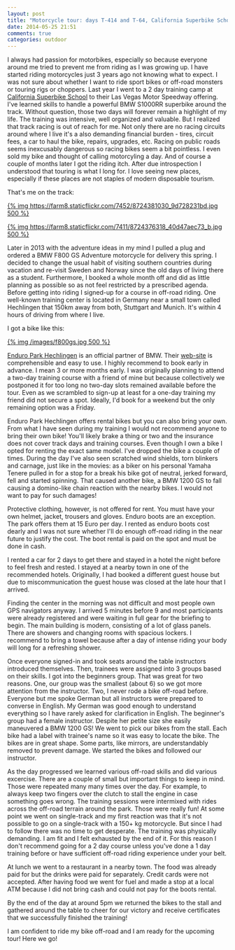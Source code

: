 ```yaml
---
layout: post
title: "Motorcycle tour: days T-414 and T-64, California Superbike School and BMW Enduro Park Hechlingen"
date: 2014-05-25 21:51
comments: true
categories: outdoor
---
```


I always had passion for motorbikes, especially so because everyone around me tried to prevent me from riding as I was growing up. I have started riding motorcycles just 3 years ago not knowing what to expect. I was not sure about whether I want to ride sport bikes or off-road monsters or touring rigs or choppers. Last year I went to a 2 day training camp at [California Superbike School](http://www.superbikeschool.com/curriculum/two-day-camps.php) to their Las Vegas Motor Speedway offering. I've learned skills to handle a powerful BMW S1000RR superbike around the track. Without question, those two days will forever remain a highlight of my life. The training was intensive, well organized and valuable. But I realized that track racing is out of reach for me. Not only there are no racing circuits around where I live it's a also demanding financial burden - tires, circuit fees, a car to haul the bike, repairs, upgrades, etc. Racing on public roads seems inexcusably dangerous so racing bikes seem a bit pointless. I even sold my bike and thought of calling motorcyling a day. And of course a couple of months later I got the riding itch. After due introspection I understood that touring is what I long for. I love seeing new places, especially if these places are not staples of modern disposable tourism.

That's me on the track:

[{% img https://farm8.staticflickr.com/7452/8724381030_9d728231bd.jpg 500 %}](https://www.flickr.com/photos/tentaclephotos/8724381030/in/set-72157633457951920)

[{% img https://farm8.staticflickr.com/7411/8724376318_40d47aec73_b.jpg 500 %}](https://www.flickr.com/photos/tentaclephotos/8724376318/in/set-72157633457951920)

Later in 2013 with the adventure ideas in my mind I pulled a plug and ordered a BMW F800 GS Adventure motorcycle for delivery this spring. I decided to change the usual habit of visiting southern countries during vacation and re-visit Sweden and Norway since the old days of living there as a student. Furthermore, I booked a whole month off and did as little planning as possible so as not feel restricted by a prescribed agenda. Before getting into riding I signed-up for a course in off-road riding. One well-known training center is located in Germany near a small town called Hechlingen that 150km away from both, Stuttgart and Munich. It's within 4 hours of driving from where I live.

I got a bike like this:

[{% img /images/f800gs.jpg 500 %}](/images/f800gs.jpg)

[Enduro Park Hechlingen](https://www.enduropark-hechlingen.de/en/home/) is an official partner of BMW. Their [web-site](https://www.enduropark-hechlingen.de/en/home/) is comprehensible and easy to use. I highly recommend to book early in advance. I mean 3 or more months early. I was originally planning to attend a two-day training course with a friend of mine but because collectively we postponed it for too long no two-day slots remained available before the tour. Even as we scrambled to sign-up at least for a one-day training my friend did not secure a spot. Ideally, I'd book for a weekend but the only remaining option was a Friday.

Enduro Park Hechlingen offers rental bikes but you can also bring your own. From what I have seen during my training I would not recommend anyone to bring their own bike! You'll likely brake a thing or two and the insurance does not cover track days and training courses. Even though I own a bike I opted for renting the exact same model. I've dropped the bike a couple of times. During the day I've also seen scratched wind shields, torn blinkers and carnage, just like in the movies: as a biker on his personal Yamaha Tenere pulled in for a stop for a break his bike got of neutral, jerked forward, fell and started spinning. That caused another bike, a BMW 1200 GS to fall causing a domino-like chain reaction with the nearby bikes. I would not want to pay for such damages!

Protective clothing, however, is not offered for rent. You must have your own helmet, jacket, trousers and gloves. Enduro boots are an exception. The park offers them at 15 Euro per day. I rented as enduro boots cost dearly and I was not sure whether I'll do enough off-road riding in the near future to justify the cost. The boot rental is paid on the spot and must be done in cash.

I rented a car for 2 days to get there and stayed in a hotel the night before to feel fresh and rested. I stayed at a nearby town in one of the recommended hotels. Originally, I had booked a different guest house but due to miscommunication the guest house was closed at the late hour that I arrived.

Finding the center in the morning was not difficult and most people own GPS navigators anyway. I arrived 5 minutes before 9 and most participants were already registered and were waiting in full gear for the briefing to begin. The main building is modern, consisting of a lot of glass panels. There are showers and changing rooms with spacious lockers. I recommend to bring a towel because after a day of intense riding your body will long for a refreshing shower.

Once everyone signed-in and took seats around the table instructors introduced themselves. Then, trainees were assigned into 3 groups based on their skills. I got into the beginners group. That was great for two reasons. One, our group was the smallest (about 6) so we got more attention from the instructor. Two, I never rode a bike off-road before. Everyone but me spoke German but all instructors were prepared to converse in English. My German was good enough to understand everything so I have rarely asked for clarification in English. The beginner's group had a female instructor. Despite her petite size she easily maneuvered a BMW 1200 GS! We went to pick our bikes from the stall. Each bike had a label with trainee's name so it was easy to locate the bike. The bikes are in great shape. Some parts, like mirrors, are understandably removed to prevent damage. We started the bikes and followed our instructor.

As the day progressed we learned various off-road skills and did various excercise. There are a couple of small but important things to keep in mind. Those were repeated many many times over the day. For example, to always keep two fingers over the clutch to stall the engine in case something goes wrong. The training sessions were intermixed with rides across the off-road terrain around the park. Those were really fun! At some point we went on single-track and my first reaction was that it's not possible to go on a single-track with a 150+ kg motorcycle. But since I had to follow there was no time to get desperate. The training was physically demanding. I am fit and I felt exhausted by the end of it. For this reason I don't recommend going for a 2 day course unless you've done a 1 day training before or have sufficient off-road riding experience under your belt.

At lunch we went to a restaurant in a nearby town. The food was already paid for but the drinks were paid for separately. Credit cards were not accepted. After having food we went for fuel and made a stop at a local ATM because I did not bring cash and could not pay for the boots rental.

By the end of the day at around 5pm we returned the bikes to the stall and gathered around the table to cheer for our victory and receive certificates that we successfully finished the training!

I am confident to ride my bike off-road and I am ready for the upcoming tour! Here we go!

